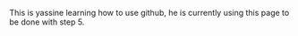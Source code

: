 This is yassine learning how to use github, he is currently using this page to be done with step 5.
